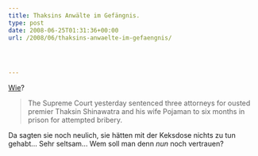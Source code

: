 ```yaml
---
title: Thaksins Anwälte im Gefängnis.
type: post
date: 2008-06-25T01:31:36+00:00
url: /2008/06/thaksins-anwaelte-im-gefaengnis/




---
```

[Wie][1]?

> The Supreme Court yesterday sentenced three attorneys for ousted premier Thaksin Shinawatra and his wife Pojaman to six months in prison for attempted bribery.

Da sagten sie noch neulich, sie hätten mit der Keksdose nichts zu tun gehabt... Sehr seltsam... Wem soll man denn _nun_ noch vertrauen?

 [1]: http://www.nationmultimedia.com/2008/06/26/headlines/headlines_30076552.php
